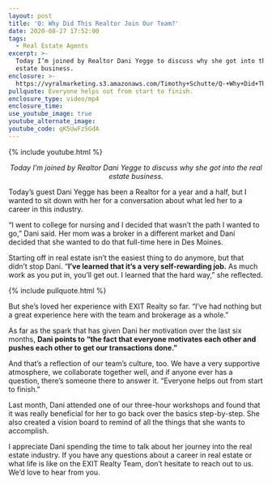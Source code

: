 ```yaml
---
layout: post
title: 'Q: Why Did This Realtor Join Our Team?'
date: 2020-08-27 17:52:00
tags:
  - Real Estate Agents
excerpt: >-
  Today I’m joined by Realtor Dani Yegge to discuss why she got into the real
  estate business.
enclosure: >-
  https://vyralmarketing.s3.amazonaws.com/Timothy+Schutte/Q-+Why+Did+This+Realtor+Join+Our+Team_.mp4
pullquote: Everyone helps out from start to finish.
enclosure_type: video/mp4
enclosure_time:
use_youtube_image: true
youtube_alternate_image:
youtube_code: qK5UwFz5GdA
---
```


{% include youtube.html %}

<p style="text-align: center;"><em>Today I’m joined by Realtor Dani Yegge to discuss why she got into the real estate business.</em></p>

Today’s guest Dani Yegge has been a Realtor for a year and a half, but I wanted to sit down with her for a conversation about what led her to a career in this industry.

“I went to college for nursing and I decided that wasn’t the path I wanted to go,” Dani said. Her mom was a broker in a different market and Dani decided that she wanted to do that full-time here in Des Moines.

Starting off in real estate isn’t the easiest thing to do anymore, but that didn’t stop Dani. “**I’ve learned that it’s a very self-rewarding job.** As much work as you put in, you’ll get out. I learned that the hard way,” she reflected.

{% include pullquote.html %}

But she’s loved her experience with EXIT Realty so far. “I’ve had nothing but a great experience here with the team and brokerage as a whole.”

As far as the spark that has given Dani her motivation over the last six months, **Dani points to “the fact that everyone motivates each other and pushes each other to get our transactions done.”**

And that’s a reflection of our team’s culture, too. We have a very supportive atmosphere, we collaborate together well, and if anyone ever has a question, there’s someone there to answer it. “Everyone helps out from start to finish.”

Last month, Dani attended one of our three-hour workshops and found that it was really beneficial for her to go back over the basics step-by-step. She also created a vision board to remind of all the things that she wants to accomplish.

I appreciate Dani spending the time to talk about her journey into the real estate industry. If you have any questions about a career in real estate or what life is like on the EXIT Realty Team, don’t hesitate to reach out to us. We’d love to hear from you.